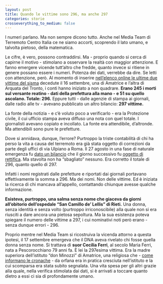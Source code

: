```yaml
---
layout: post
title: Quando le vittime sono 296, ma anche 297
categories: storie
crosseverything_to_medium: false
---
```


I numeri parlano. Ma non sempre dicono tutto. Anche nel Media Team di Terremoto Centro Italia ce ne siamo accorti, scoprendo il lato umano, e talvolta pietoso, della matematica.

Le cifre, è vero, possono contraddirsi. Ma - proprio quando si cerca di capirne il motivo - stimolano a osservare la realtà con maggior attenzione. E fanno emergere vicende tutt’altro che fredde, quanto invece si ritiene in genere possano essere i numeri. Potenza dei dati, verrebbe da dire. Se letti con attenzione, però.
Al momento di inserire [nell’elenco online le ultime due vittime del sisma](https://www.covid19italia.info/vittime/) decedute il 16 settembre, una di Amatrice e l’altra di Arquata del Tronto, i conti hanno iniziato a non quadrare. **Erano 245 i morti sul versante reatino - dati della prefettura alla mano - e 51 su quello ascolano. Totale: 296.** Eppure tutti - dalle agenzie di stampa ai giornali, dalle radio alle tv - avevano pubblicato un altro bilancio: **297 vittime.**

La fonte della notizia - e c’è voluto poco a verificarlo - era la Protezione civile, il cui ufficio stampa aveva diffuso una nota con quel totale. I giornalisti avevano copiato e incollato. La fonte era attendibile, d’altronde. Ma attendibili sono pure le prefetture.

Dove si annidava, dunque, l’errore? Purtroppo la triste contabilità di chi ha perso la vita a causa del terremoto era già stata oggetto di correzioni da parte degli uffici di via Ulpiano a Roma. Il 27 agosto in una fase di naturale emergenza fu [dato un bilancio](http://www.protezionecivile.gov.it/jcms/it/view_com.wp?prevPage=comunicati_stampa&contentId=COM58743) che il giorno successivo fu [oggetto di rettifica](http://www.protezionecivile.gov.it/jcms/it/view_com.wp?prevPage=comunicati_stampa&contentId=COM58769). Ma stavolta non ha “sbagliato” nessuno. Era corretto il totale di 296, quanto quello di 297.

Infatti i nomi registrati dalle prefetture e riportati dai giornali portavano effettivamente la somma a 296. Ma dei nomi. Non delle vittime. Ed è iniziata la ricerca di chi mancava all’appello, contattando chiunque avesse qualche informazione.

**Esisteva, purtroppo, una salma senza nome che giaceva da giorni all’obitorio dell’ospedale “San Camillo de’ Lellis” di Rieti.** Una donna, senza identità e senza volto (purtroppo irriconoscibile) alla quale non si era riusciti a dare ancora una pietosa sepoltura. Ma la sua esistenza poteva spiegare il numero delle vittime a 297, i cui nominativi noti però erano - senza dunque errori - 296.

Proprio mentre nel Media Team si ricostruiva la vicenda attorno a questa ipotesi, il 17 settembre emergeva che il DNA aveva rivelato chi fosse quella donna senza nome. Si trattava di **suor Cecilia Ferri**, al secolo Maria Ferri, nata a Pescorocchiano 79 anni fa. È lei la 297esima vittima. Era la madre superiora dell’istituto “don Minozzi” di Amatrice, una religiosa che - [come informano le cronache](http://corrieredirieti.corr.it/news/home/232627/sisma-identificato-l-ultimo-corpo-senza-nome-e-di-una-suora-reatina.html) - da orfana era in pratica cresciuta nell’istituto e la cui scomparsa era stata subito segnalata. Una vita spesa per gli altri grazie alla quale, nella verifica stimolata dai dati, si è arrivati a toccare quanto dietro a essi ci sia di profondamente umano.
